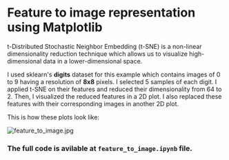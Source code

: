 # Feature to image representation using Matplotlib

t-Distributed Stochastic Neighbor Embedding (t-SNE) is a non-linear dimensionality reduction technique which allows us to visualize high-dimensional data in a lower-dimensional space.

I used sklearn's __digits__ dataset for this example which contains images of 0 to 9 having a resolution of __8x8__ pixels. I selected 5 samples of each digit. I applied t-SNE on their features and reduced their dimensionality from 64 to 2. Then, I visualized the reduced features in a 2D plot. I also replaced these features with their corresponding images in another 2D plot.

This is how these plots look like:

![feature_to_image.jpg](https://github.com/randomaccess2023/MG2023/blob/main/Video%2064/feature_to_image.jpg "feature_to_image.jpg")

### The full code is avilable at `feature_to_image.ipynb` file.

